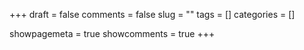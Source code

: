 +++
draft = false
comments = false
slug = ""
tags = []
categories = []

showpagemeta = true
showcomments = true
+++

